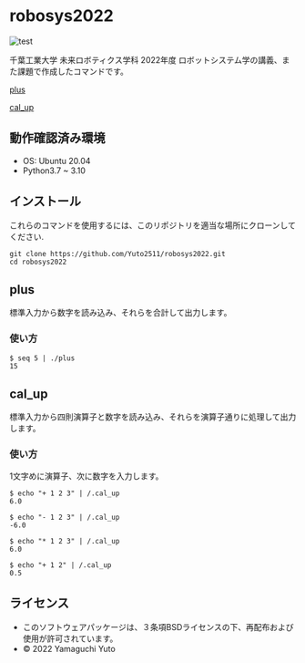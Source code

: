 # robosys2022

![test](https://github.com/Yuto2511/RobotSystem_repository_test/actions/workflows/test.yml/badge.svg)

千葉工業大学 未来ロボティクス学科 2022年度 ロボットシステム学の講義、また課題で作成したコマンドです。

[plus](#plus)

[cal_up](#cal_up)

## 動作確認済み環境

- OS: Ubuntu 20.04
 - Python3.7 ~ 3.10

## インストール

これらのコマンドを使用するには、このリポジトリを適当な場所にクローンしてください.

```shell
git clone https://github.com/Yuto2511/robosys2022.git
cd robosys2022
```

## plus

標準入力から数字を読み込み、それらを合計して出力します。

### 使い方

```shell
$ seq 5 | ./plus
15
```

## cal_up

標準入力から四則演算子と数字を読み込み、それらを演算子通りに処理して出力します。

### 使い方

1文字めに演算子、次に数字を入力します。

```shell
$ echo "+ 1 2 3" | /.cal_up
6.0
```

```shell
$ echo "- 1 2 3" | /.cal_up
-6.0
```

```shell
$ echo "* 1 2 3" | /.cal_up
6.0
```

```shell
$ echo "+ 1 2" | /.cal_up
0.5
```


## ライセンス

- このソフトウェアパッケージは、３条項BSDライセンスの下、再配布および使用が許可されています。
- © 2022 Yamaguchi Yuto
